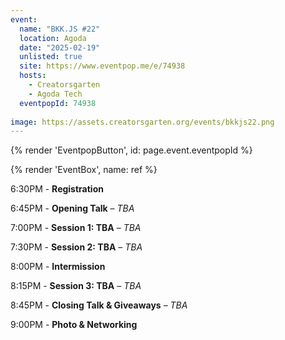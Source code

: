 ```yaml
---
event:
  name: "BKK.JS #22"
  location: Agoda
  date: "2025-02-19"
  unlisted: true
  site: https://www.eventpop.me/e/74938
  hosts:
    - Creatorsgarten
    - Agoda Tech
  eventpopId: 74938
  
image: https://assets.creatorsgarten.org/events/bkkjs22.png
---
```


{% render 'EventpopButton', id: page.event.eventpopId %}

{% render 'EventBox', name: ref %}

6:30PM - **Registration**

6:45PM - **Opening Talk** – *TBA*

7:00PM - **Session 1: TBA** – *TBA*

7:30PM - **Session 2: TBA** – *TBA*

8:00PM - **Intermission**

8:15PM - **Session 3: TBA** – *TBA*

8:45PM - **Closing Talk & Giveaways** – *TBA*

9:00PM - **Photo & Networking**
